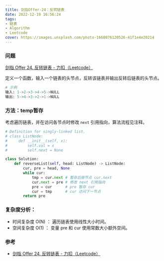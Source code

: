 ```yaml
---
title: 剑指Offer-24：反转链表
date: 2022-12-19 16:56:24
tags:
- 链表
- Algorithm
- Leetcode
cover: https://images.unsplash.com/photo-1668076120526-41f1e4e20214
---
```


### 问题

[剑指 Offer 24. 反转链表 - 力扣（Leetcode）](https://leetcode.cn/problems/fan-zhuan-lian-biao-lcof/description/)

定义一个函数，输入一个链表的头节点，反转该链表并输出反转后链表的头节点。

```python
# 示例
输入: 1->2->3->4->5->NULL
输出: 5->4->3->2->1->NULL
```

### 方法：temp暂存

考虑遍历链表，并在访问各节点时修改 `next` 引用指向，算法流程见注释。

```python
# Definition for singly-linked list.
# class ListNode:
#     def __init__(self, x):
#         self.val = x
#         self.next = None

class Solution:
    def reverseList(self, head: ListNode) -> ListNode:
        cur, pre = head, None
        while cur:
            tmp = cur.next # 暂存后继节点 cur.next
            cur.next = pre # 修改 next 引用指向
            pre = cur      # pre 暂存 cur
            cur = tmp      # cur 访问下一节点
        return pre
```



### 复杂度分析：

- 时间复杂度 O(N) ： 遍历链表使用线性大小时间。
- 空间复杂度 O(1) ： 变量 pre 和 cur 使用常数大小额外空间。



### 参考

- [剑指 Offer 24. 反转链表 - 力扣（Leetcode）](https://leetcode.cn/problems/fan-zhuan-lian-biao-lcof/solutions/476929/jian-zhi-offer-24-fan-zhuan-lian-biao-die-dai-di-2/?languageTags=python3)
